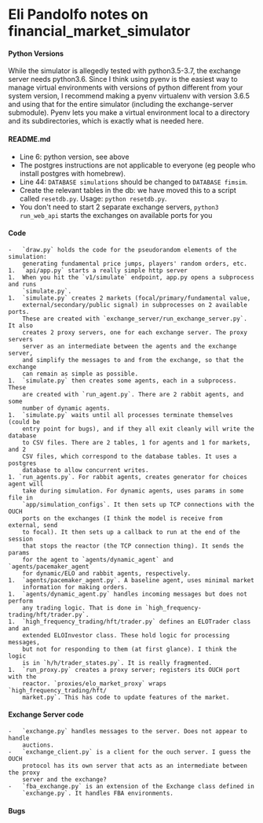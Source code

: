 # Eli Pandolfo notes on financial_market_simulator

#### Python Versions
While the simulator is allegedly tested with python3.5-3.7, the exchange server needs python3.6.
Since I think using pyenv is the easiest way to manage virtual environments with versions of python
different from your system version, I recommend making a pyenv virtualenv with version 3.6.5 and
using that for the entire simulator (including the exchange-server submodule). Pyenv lets you
make a virtual environment local to a directory and its subdirectories, which is exactly
what is needed here.

#### README.md
- Line 6: python version, see above
- The postgres instructions are not applicable to everyone (eg people who
install postgres with homebrew).
- Line 44: `DATABASE simulations` should be changed to `DATABASE fimsim`.
- Create the relevant tables in the db: we have moved this to a script called
    `resetdb.py`. Usage: `python resetdb.py`.
- You don't need to start 2 separate exchange servers, `python3 run_web_api`
starts the exchanges on available ports for you

#### Code
    -   `draw.py` holds the code for the pseudorandom elements of the simulation:
        generating fundamental price jumps, players' random orders, etc.
    1.  `api/app.py` starts a really simple http server
    1.  When you hit the `v1/simulate` endpoint, app.py opens a subprocess and runs
        `simulate.py`.
    1.  `simulate.py` creates 2 markets (focal/primary/fundamental value,
        external/secondary/public signal) in subprocesses on 2 available ports.
        These are created with `exchange_server/run_exchange_server.py`. It also
        creates 2 proxy servers, one for each exchange server. The proxy servers
        server as an intermediate between the agents and the exchange server,
        and simplify the messages to and from the exchange, so that the exchange
        can remain as simple as possible.
    1.  `simulate.py` then creates some agents, each in a subprocess. These
        are created with `run_agent.py`. There are 2 rabbit agents, and some
        number of dynamic agents.
    1.  `simulate.py` waits until all processes terminate themselves (could be
        entry point for bugs), and if they all exit cleanly will write the database
        to CSV files. There are 2 tables, 1 for agents and 1 for markets, and 2
        CSV files, which correspond to the database tables. It uses a postgres
        database to allow concurrent writes.
    1. `run_agents.py`. For rabbit agents, creates generator for choices agent will
        take during simulation. For dynamic agents, uses params in some file in
        `app/simulation_configs`. It then sets up TCP connections with the OUCH
        ports on the exchanges (I think the model is receive from external, send
        to focal). It then sets up a callback to run at the end of the session
        that stops the reactor (the TCP connection thing). It sends the params
        for the agent to `agents/dynamic_agent` and `agents/pacemaker_agent`
        for dynamic/ELO and rabbit agents, respectively.
    1.  `agents/pacemaker_agent.py`. A baseline agent, uses minimal market
        information for making orders.
    1.  `agents/dynamic_agent.py` handles incoming messages but does not perform
        any trading logic. That is done in `high_frequency-trading/hft/trader.py`.
    1.  `high_frequency_trading/hft/trader.py` defines an ELOTrader class and an
        extended ELOInvestor class. These hold logic for processing messages,
        but not for responding to them (at first glance). I think the logic
        is in `h/h/trader_states.py`. It is really fragmented.
    1.  `run_proxy.py` creates a proxy server; registers its OUCH port with the
        reactor. `proxies/elo_market_proxy` wraps `high_frequency_trading/hft/
        market.py`. This has code to update features of the market.

#### Exchange Server code
    -   `exchange.py` handles messages to the server. Does not appear to handle
        auctions.
    -   `exchange_client.py` is a client for the ouch server. I guess the OUCH
        protocol has its own server that acts as an intermediate between the proxy
        server and the exchange?
    -   `fba_exchange.py` is an extension of the Exchange class defined in
        `exchange.py`. It handles FBA environments.

        

#### Bugs
